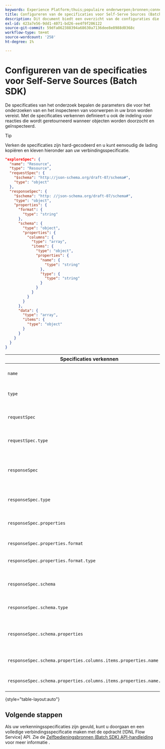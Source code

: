 ```yaml
---
keywords: Experience Platform;thuis;populaire onderwerpen;bronnen;connectors;bronconnectors;bronnen sdk;sdk;SDK
title: Configureren van de specificaties voor Self-Serve Sources (Batch SDK)
description: Dit document biedt een overzicht van de configuraties die u moet voorbereiden om Self-Serve Sources (Batch SDK) te kunnen gebruiken.
exl-id: 423a7e56-9dd1-4071-bd26-ee4f9f206122
source-git-commit: 59dfa862388394a68630a7136dee8e8988d0368c
workflow-type: tm+mt
source-wordcount: '258'
ht-degree: 1%

---
```


# Configureren van de specificaties voor Self-Serve Sources (Batch SDK)

De specificaties van het onderzoek bepalen de parameters die voor het onderzoeken van en het inspecteren van voorwerpen in uw bron worden vereist. Met de specificaties verkennen definieert u ook de indeling voor reacties die wordt geretourneerd wanneer objecten worden doorzocht en geïnspecteerd.

>[!TIP]
>
>Verken de specificaties zijn hard-gecodeerd en u kunt eenvoudig de lading kopiëren en kleven hieronder aan uw verbindingsspecificatie.

```json
"exploreSpec": {
  "name": "Resource",
  "type": "Resource",
  "requestSpec": {
    "$schema": "http://json-schema.org/draft-07/schema#",
    "type": "object"
  },
  "responseSpec": {
    "$schema": "http: //json-schema.org/draft-07/schema#",
    "type": "object",
    "properties": {
      "format": {
        "type": "string"
      },
      "schema": {
        "type": "object",
        "properties": {
          "columns": {
            "type": "array",
            "items": {
              "type": "object",
              "properties": {
                "name": {
                  "type": "string"
                },
                "type": {
                  "type": "string"
                }
              }
            }
          }
        }
      },
      "data": {
        "type": "array",
        "items": {
          "type": "object"
        }
      }
    }
  }
}
```

| Specificaties verkennen | Beschrijving | Voorbeeld |
| --- | --- | --- |
| `name` | Definieert de naam of id van de exploratiespecificatie. | `Resource` |
| `type` | Definieert het type van de verkenningsspecificatie. | `Resource` |
| `requestSpec` | Bevat de parameters die vereist zijn om objecten in de verbinding te verkennen. |
| `requestSpec.type` | Definieert het gegevenstype van de aanvraagspecificatie. | `object` |
| `responseSpec` | Bevat de parameters die het formaat van het antwoordbericht bepalen tegen een verkennen vraag is teruggekeerd. |
| `responseSpec.type` | Definieert het gegevenstype van de reactiespecificatie. | `object` |
| `responseSpec.properties` | Bevat informatie met betrekking tot hoe het reactiebericht wordt geformatteerd. |
| `responseSpec.properties.format` | Bepaalt het formatteren van het reactieschema. | `object` |
| `responseSpec.properties.format.type` | Definieert het gegevenstype van eigenschappen. | `string` |
| `responseSpec.schema` | Bevat informatie met betrekking tot hoe het reactieschema geformatteerd is. |
| `responseSpec.schema.type` | Definieert het gegevenstype van het schema. | `object` |
| `responseSpec.schema.properties` | Bevat informatie over de kolommen, het type, en de punten die binnen een schema worden gehouden. |
| `responseSpec.schema.properties.columns.items.properties.name` | Hiermee geeft u de naam van het bestand weer. |
| `responseSpec.schema.properties.columns.items.properties.name.type` | Hiermee definieert u het gegevenstype van de bestandsnaam. | `string` |

{style=&quot;table-layout:auto&quot;}

## Volgende stappen

Als uw verkenningsspecificaties zijn gevuld, kunt u doorgaan en een volledige verbindingsspecificatie maken met de opdracht [!DNL Flow Service] API. Zie de [Zelfbedieningsbronnen (Batch SDK) API-handleiding](../api/api-overview.md) voor meer informatie .
